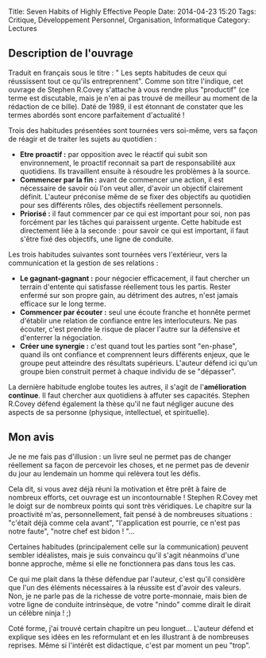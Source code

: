 Title: Seven Habits of Highly Effective People
Date: 2014-04-23 15:20
Tags:  Critique, Développement Personnel, Organisation, Informatique
Category: Lectures

Description de l'ouvrage
------------------------

Traduit en français sous le titre : " Les septs habitudes de ceux qui réussissent tout ce qu'ils entreprennent". Comme son titre l'indique, cet ouvrage de Stephen R.Covey s'attache à vous rendre plus "productif" (ce terme est discutable, mais je n'en ai pas trouvé de meilleur au moment de la rédaction de ce bille). Daté de 1989, il est étonnant de constater que les termes abordés sont encore parfaitement d'actualité !

Trois des habitudes présentées sont tournées vers soi-même, vers sa façon de réagir et de traiter les sujets au quotidien :

- __Etre proactif :__ par opposition avec le réactif qui subit son environnement, le proactif reconnait sa part de responsabilité aux quotidiens. Ils travaillent ensuite à résoudre les problèmes à la source.
- __Commencer par la fin :__ avant de commencer une action, il est nécessaire de savoir où l'on veut aller, d'avoir un objectif clairement définit. L'auteur préconise même de se fixer des objectifs au quotidien pour ses différents rôles, des objectifs réellement personnels.
- __Priorisé :__ il faut commencer par ce qui est important pour soi, non pas forcément par les tâches qui paraissent urgente. Cette habitude est directement liée à la seconde : pour savoir ce qui est important, il faut s'être fixé des objectifs, une ligne de conduite.

Les trois habitudes suivantes sont tournées vers l'extérieur, vers la communication et la gestion de ses relations :

- __Le gagnant-gagnant :__ pour négocier efficacement, il faut chercher un terrain d'entente qui satisfasse réellement tous les partis. Rester enfermé sur son propre gain, au détriment des autres, n'est jamais efficace sur le long terme.
- __Commencer par écouter :__ seul une écoute franche et honnête permet d'établir une relation de confiance entre les interlocuteurs. Ne pas écouter, c'est prendre le risque de placer l'autre sur la défensive et d'enterrer la négociation.
- __Créer une synergie :__ c'est quand tout les parties sont "en-phase", quand ils ont confiance et comprennent leurs différents enjeux, que le groupe peut atteindre des résultats supérieurs. L'auteur défend ici qu'un groupe bien construit permet à chaque individu de se "dépasser".

La dernière habitude englobe toutes les autres, il s'agit de l'__amélioration continue__. Il faut chercher aux quotidiens à affuter ses capacités. Stephen R.Covey défend également la thèse qu'il ne faut négliger aucune des aspects de sa personne (physique, intellectuel, et spirituelle).

Mon avis
--------

Je ne me fais pas d'illusion : un livre seul ne permet pas de changer réellement sa façon de percevoir les choses, et ne permet pas de devenir du jour au lendemain un homme qui relèvera tout les défis.

Cela dit, si vous avez déjà réuni la motivation et être prêt à faire de nombreux efforts, cet ouvrage est un incontournable ! Stephen R.Covey met le doigt sur de nombreux points qui sont très véridiques. Le chapitre sur la proactivité m'as, personnellement, fait pensé à de nombreuses situations : "c'était déjà comme cela avant", "l'application est pourrie, ce n'est pas notre faute", "notre chef est bidon ! "...

Certaines habitudes (principalement celle sur la communication) peuvent sembler idéalistes, mais je suis convaincu qu'il s'agit néanmoins d'une bonne approche, même si elle ne fonctionnera pas dans tous les cas.

Ce qui me plait dans la thèse défendue par l'auteur, c'est qu'il considère que l'un des éléments nécessaires à la réussite est d'avoir des valeurs. Non, je ne parle pas de la richesse de votre porte-monnaie, mais bien de votre ligne de conduite intrinsèque, de votre "nindo" comme dirait le dirait un célèbre ninja ! ;)

Coté forme, j'ai trouvé certain chapitre un peu longuet... L'auteur défend et explique ses idées en les reformulant et en les illustrant à de nombreuses reprises. Même si l'intérêt est didactique, c'est par moment un peu "trop".
